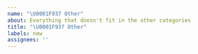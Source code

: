 ```yaml
---
name: "\U0001F937 Other"
about: Everything that doesn't fit in the other categories
title: "\U0001F937 Other"
labels: new
assignees: ''
---
```

